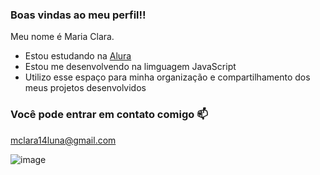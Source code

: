### Boas vindas ao meu perfil!!

Meu nome é Maria Clara.

- Estou estudando na [Alura](https://www.alura.com.br)
- Estou me desenvolvendo na limguagem JavaScript
- Utilizo esse espaço para minha organização e compartilhamento dos meus projetos desenvolvidos

### Você pode entrar em contato comigo 📫

mclara14luna@gmail.com

![image](https://github.com/user-attachments/assets/73123295-e395-45f1-b303-ecf786844ee6)
